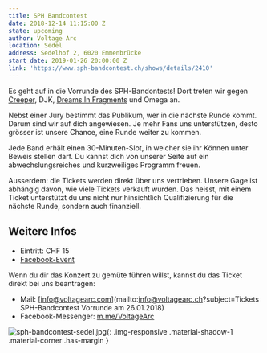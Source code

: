 ```yaml
---
title: SPH Bandcontest
date: 2018-12-14 11:15:00 Z
state: upcoming
author: Voltage Arc
location: Sedel
address: Sedelhof 2, 6020 Emmenbrücke
start_date: 2019-01-26 20:00:00 Z
link: 'https://www.sph-bandcontest.ch/shows/details/2410'
---
```


Es geht auf in die Vorrunde des SPH-Bandontests! Dort treten wir gegen [Creeper](http://www.facebook.com/bandcreeper/), DJK, [Dreams In Fragments](http://www.facebook.com/dreamsinfragments/) und Omega an.

Nebst einer Jury bestimmt das Publikum, wer in die nächste Runde kommt. Darum sind wir auf dich angewiesen. Je mehr Fans uns unterstützen, desto grösser ist unsere Chance, eine Runde weiter zu kommen.

Jede Band erhält einen 30-Minuten-Slot, in welcher sie ihr Können unter Beweis stellen darf. Du kannst dich von unserer Seite auf ein abwechslungsreiches und kurzweiliges Programm freuen.

Ausserdem: die Tickets werden direkt über uns vertrieben. Unsere Gage ist abhängig davon, wie viele Tickets verkauft wurden. Das heisst, mit einem Ticket unterstützt du uns nicht nur hinsichtlich Qualifizierung für die nächste Runde, sondern auch finanziell.

## Weitere Infos
* Eintritt: CHF 15
* [Facebook-Event](https://www.facebook.com/events/1566175213525859/)

Wenn du dir das Konzert zu gemüte führen willst, kannst du das Ticket direkt bei uns beantragen:
* Mail: [info@voltagearc.com](mailto:info@voltagearc.ch?subject=Tickets SPH-Bandcontest Vorrunde am 26.01.2018)
* Facebook-Messenger: [m.me/VoltageArc](https://m.me/VoltageArc)


![sph-bandcontest-sedel.jpg](/uploads/sph-bandcontest-sedel.jpg){: .img-responsive .material-shadow-1 .material-corner .has-margin }
